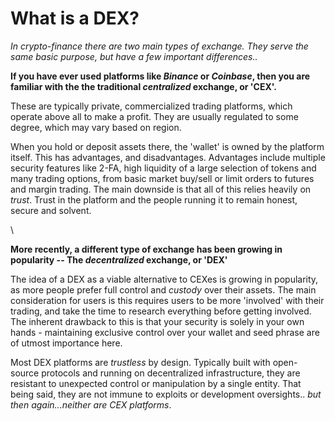 # What is a DEX?

_In crypto-finance there are two main types of exchange. They serve the same basic purpose, but have a few important differences.._

**If you have ever used platforms like **_**Binance**_** or **_**Coinbase**_**, then you are familiar with the the traditional **_**centralized**_** exchange, or 'CEX'.**

These are typically private, commercialized trading platforms, which operate above all to make a profit. They are usually regulated to some degree, which may vary based on region.

When you hold or deposit assets there, the 'wallet' is owned by the platform itself. This has advantages, and disadvantages. Advantages include multiple security features like 2-FA, high liquidity of a large selection of tokens and many trading options, from basic market buy/sell or limit orders to futures and margin trading. The main downside is that all of this relies heavily on _trust_. Trust in the platform and the people running it to remain honest, secure and solvent.

\


**More recently, a different type of exchange has been growing in popularity -- The **_**decentralized**_** exchange, or 'DEX'**

The idea of a DEX as a viable alternative to CEXes is growing in popularity, as more people prefer full control and _custody_ over their assets. The main consideration for users is this requires users to be more 'involved' with their trading, and take the time to research everything before getting involved. The inherent drawback to this is that your security is solely in your own hands - maintaining exclusive control over your wallet and seed phrase are of utmost importance here.

Most DEX platforms are _trustless_ by design. Typically built with open-source protocols and running on decentralized infrastructure, they are resistant to unexpected control or manipulation by a single entity. That being said, they are not immune to exploits or development oversights.. _but then again...neither are CEX platforms_.
